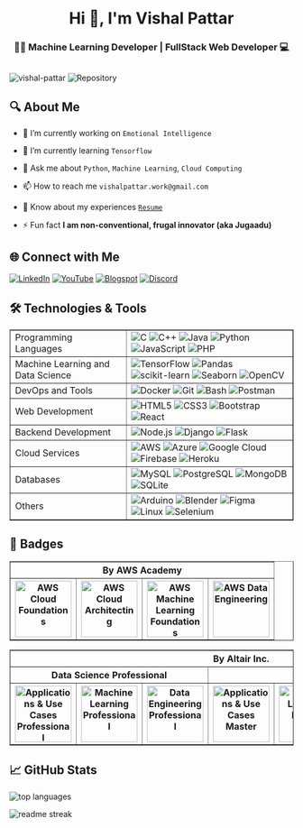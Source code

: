 <h1 align="center">Hi 👋, I'm Vishal Pattar</h1>
<h3 align="center">👨‍💻 Machine Learning Developer | FullStack Web Developer 💻</h3>

## 
<p align="left"> 
  <img src="https://komarev.com/ghpvc/?username=vishal-pattar&label=Profile%20views&color=0e75b6&style=flat" alt="vishal-pattar" /> 
  <img src="https://img.shields.io/badge/Total_Repos-63-blue" alt="Repository" />
</p>

## 🔍 About Me
- 🔭 I’m currently working on `Emotional Intelligence`

- 🌱 I’m currently learning `Tensorflow`

- 💬 Ask me about `Python`, `Machine Learning`, `Cloud Computing`

- 📫 How to reach me `vishalpattar.work@gmail.com`

- 📄 Know about my experiences [`Resume`](https://drive.google.com/file/d/1Zh3Jp7sEcutdjXNskgbdj0_5uocf31SH/view)

- ⚡ Fun fact **I am non-conventional, frugal innovator (aka Jugaadu)**

## 🌐 Connect with Me

[![LinkedIn](https://img.shields.io/badge/LinkedIn-0A66C2?style=for-the-badge&logo=linkedin&logoColor=white)](https://www.linkedin.com/in/vishal-pattar-1403801a1/)
[![YouTube](https://img.shields.io/badge/YouTube-FF0000?style=for-the-badge&logo=youtube&logoColor=white)](https://www.youtube.com/@vishalpattar03)
[![Blogspot](https://img.shields.io/badge/Blogspot-FF5722?style=for-the-badge&logo=blogger&logoColor=white)](https://vishal-pattar.blogspot.com/)
[![Discord](https://img.shields.io/badge/Discord-5865F2?style=for-the-badge&logo=discord&logoColor=white)](https://discordapp.com/users/vishal0303)

## 🛠️ Technologies & Tools
<table border='1'>
  <tr>
    <td>Programming Languages</td>
    <td>
      <img src="https://img.shields.io/badge/-C-333?style=flat&logo=c" alt="C">
      <img src="https://img.shields.io/badge/-C++-333?style=flat&logo=cpp" alt="C++">
      <img src="https://img.shields.io/badge/-Java-333?style=flat&logo=java" alt="Java">
      <img src="https://img.shields.io/badge/-Python-333?style=flat&logo=python" alt="Python">
      <img src="https://img.shields.io/badge/-JavaScript-333?style=flat&logo=javascript" alt="JavaScript">
      <img src="https://img.shields.io/badge/-PHP-333?style=flat&logo=php" alt="PHP">
    </td>
  </tr>
  <tr>
    <td>Machine Learning and Data Science</td>
    <td>
      <img src="https://img.shields.io/badge/-TensorFlow-333?style=flat&logo=tensorflow" alt="TensorFlow">
      <img src="https://img.shields.io/badge/-Pandas-333?style=flat&logo=pandas" alt="Pandas">
      <img src="https://img.shields.io/badge/-scikit--learn-333?style=flat&logo=scikitlearn" alt="scikit-learn">
      <img src="https://img.shields.io/badge/-Seaborn-333?style=flat&logo=seaborn" alt="Seaborn">
      <img src="https://img.shields.io/badge/-OpenCV-333?style=flat&logo=opencv" alt="OpenCV">
    </td>
  </tr>
  <tr>
    <td>DevOps and Tools</td>
    <td>
      <img src="https://img.shields.io/badge/-Docker-333?style=flat&logo=docker" alt="Docker">
      <img src="https://img.shields.io/badge/-Git-333?style=flat&logo=git" alt="Git">
      <img src="https://img.shields.io/badge/-Bash-333?style=flat&logo=gnubash" alt="Bash">
      <img src="https://img.shields.io/badge/-Postman-333?style=flat&logo=postman" alt="Postman">
    </td>
  </tr>
  <tr>
    <td>Web Development</td>
    <td>
      <img src="https://img.shields.io/badge/-HTML5-333?style=flat&logo=html5" alt="HTML5">
      <img src="https://img.shields.io/badge/-CSS3-333?style=flat&logo=css3" alt="CSS3">
      <img src="https://img.shields.io/badge/-Bootstrap-333?style=flat&logo=bootstrap" alt="Bootstrap">
      <img src="https://img.shields.io/badge/-React-333?style=flat&logo=react" alt="React">
    </td>
  </tr>
  <tr>
    <td>Backend Development</td>
    <td>
      <img src="https://img.shields.io/badge/-Node.js-333?style=flat&logo=node.js" alt="Node.js">
      <img src="https://img.shields.io/badge/-Django-333?style=flat&logo=django" alt="Django">
      <img src="https://img.shields.io/badge/-Flask-333?style=flat&logo=flask" alt="Flask">
    </td>
  </tr>
  <tr>
    <td>Cloud Services</td>
    <td>
      <img src="https://img.shields.io/badge/-AWS-333?style=flat&logo=amazonwebservices" alt="AWS">
      <img src="https://img.shields.io/badge/-Azure-333?style=flat&logo=microsoftazure" alt="Azure">
      <img src="https://img.shields.io/badge/-Google%20Cloud-333?style=flat&logo=googlecloud" alt="Google Cloud">
      <img src="https://img.shields.io/badge/-Firebase-333?style=flat&logo=firebase" alt="Firebase">
      <img src="https://img.shields.io/badge/-Heroku-333?style=flat&logo=heroku" alt="Heroku">
    </td>
  </tr>
  <tr>
    <td>Databases</td>
    <td>
      <img src="https://img.shields.io/badge/-MySQL-333?style=flat&logo=mysql" alt="MySQL">
      <img src="https://img.shields.io/badge/-PostgreSQL-333?style=flat&logo=postgresql" alt="PostgreSQL">
      <img src="https://img.shields.io/badge/-MongoDB-333?style=flat&logo=mongodb" alt="MongoDB">
      <img src="https://img.shields.io/badge/-SQLite-333?style=flat&logo=sqlite" alt="SQLite">
    </td>
  </tr>
  <tr>
    <td>Others</td>
    <td>
      <img src="https://img.shields.io/badge/-Arduino-333?style=flat&logo=arduino" alt="Arduino">
      <img src="https://img.shields.io/badge/-Blender-333?style=flat&logo=blender" alt="Blender">
      <img src="https://img.shields.io/badge/-Figma-333?style=flat&logo=figma" alt="Figma">
      <img src="https://img.shields.io/badge/-Linux-333?style=flat&logo=linux" alt="Linux">
      <img src="https://img.shields.io/badge/-Selenium-333?style=flat&logo=selenium" alt="Selenium">
    </td>
  </tr>
</table>

## 🔰 Badges
<table border="1">
  <tr>
    <th colspan='4'>By AWS Academy</th>
  </tr>
  <tr>
    <th>
      <a href='https://www.credly.com/badges/1edd848e-150d-4126-a5c1-24c62b40e5e6/public_url'>
        <img src='https://github.com/Vishal-Pattar/Vishal-Pattar/assets/104265753/bee1b86f-b230-49e9-8455-0b53469c62a8' alt='AWS Cloud Foundations' width='100px'>
      </a>
    </th>
    <th>
      <a href='https://www.credly.com/badges/3194942b-cdea-4e93-9e2d-3940e1d04e20/public_url'>
        <img src='https://github.com/Vishal-Pattar/Vishal-Pattar/assets/104265753/fdd2d770-4e7e-486f-83a8-46847767217b' alt='AWS Cloud Architecting' width='100px'>
      </a>
    </th>
    <th>
      <a href='https://www.credly.com/badges/50505f79-8440-45b0-8753-68d47a371e26/public_url'>
        <img src='https://github.com/Vishal-Pattar/Vishal-Pattar/assets/104265753/64149191-fa78-42d1-a117-1b961788d52b' alt='AWS Machine Learning Foundations' width='100px'>
      </a>
    </th>
    <th>
      <a href='https://www.credly.com/badges/fe831383-dda8-4130-8f2a-3e0ac78fabee/public_url'>
        <img src='https://github.com/Vishal-Pattar/Vishal-Pattar/assets/104265753/2e028ebb-b603-476c-8496-c2dbb280a84d' alt='AWS Data Engineering' width='100px'>
      </a>
    </th>
  </tr>
</table>
<table border="1">
  <tr>
    <th colspan='7'>By Altair Inc.</th>
  </tr>
  <tr>
    <th colspan='3'>Data Science Professional</th>
    <th colspan='4'>Data Science Master</th>
  </tr>
  <tr>
    <th>
      <a href='https://openbadgepassport.com/app/badge/info/746137'>
        <img src='https://github.com/Vishal-Pattar/Vishal-Pattar/assets/104265753/5287c464-9a86-40b5-a502-9fc13c59bef1' alt='Applications & Use Cases Professional' width='100px'>
      </a>
    </th>
    <th>
      <a href='https://openbadgepassport.com/app/badge/info/746204'>
        <img src='https://github.com/Vishal-Pattar/Vishal-Pattar/assets/104265753/2b71fd2c-4c54-4f31-9f7d-355ac5765236' alt='Machine Learning Professional' width='100px'>
      </a>
    </th>
    <th>
      <a href='https://openbadgepassport.com/app/badge/info/746203'>
        <img src='https://github.com/Vishal-Pattar/Vishal-Pattar/assets/104265753/af0980d0-28c7-4668-819f-3ae9ddcfb38b' alt='Data Engineering Professional' width='100px'>
      </a>
    </th>
    <th>
      <a href='https://openbadgepassport.com/app/badge/info/748429'>
        <img src='https://github.com/Vishal-Pattar/Vishal-Pattar/assets/104265753/9ecb7f0f-158c-4bfc-a61b-5da81e629af3' alt='Applications & Use Cases Master' width='100px'>
      </a>
    </th>
    <th>
      <a href='https://openbadgepassport.com/app/badge/info/748408'>
        <img src='https://github.com/Vishal-Pattar/Vishal-Pattar/assets/104265753/2d996126-6ebf-491c-ac9c-5ad9924f5f17' alt='Machine Learning Master' width='100px'>
      </a>
    </th>
    <th>
      <a href='https://openbadgepassport.com/app/badge/info/748402'>
        <img src='https://github.com/Vishal-Pattar/Vishal-Pattar/assets/104265753/e6c7e6d4-d361-417d-9633-66ea2c611841' alt='Data Engineering Master' width='100px'>
      </a>
    </th>
    <th>
      <a href='https://openbadgepassport.com/app/badge/info/759765'>
        <img src='https://github.com/Vishal-Pattar/Vishal-Pattar/assets/104265753/3fb44bfe-96fa-4cb2-b235-a33aa8e7268f' alt='Platform Administration Master' width='100px'>
      </a>
    </th>
  </tr>
</table>

## 📈 GitHub Stats
![top languages](https://github-readme-stats.vercel.app/api/top-langs?username=vishal-pattar&show_icons=true&locale=en&layout=compact&theme=light)
<br>
<!-- ![readme stats](https://github-readme-stats.vercel.app/api?username=vishal-pattar&show_icons=true&locale=en&theme=dark)
<br> -->
![readme streak](https://github-readme-streak-stats.herokuapp.com/?user=vishal-pattar&theme=light)
